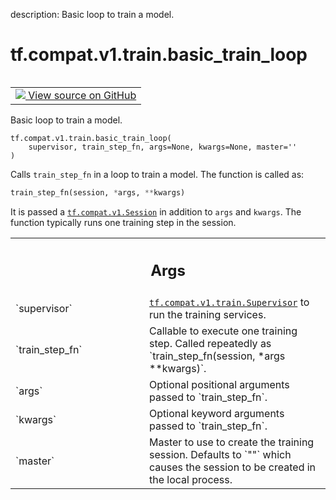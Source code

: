 description: Basic loop to train a model.

<div itemscope itemtype="http://developers.google.com/ReferenceObject">
<meta itemprop="name" content="tf.compat.v1.train.basic_train_loop" />
<meta itemprop="path" content="Stable" />
</div>

# tf.compat.v1.train.basic_train_loop

<!-- Insert buttons and diff -->

<table class="tfo-notebook-buttons tfo-api nocontent" align="left">
<td>
  <a target="_blank" href="https://github.com/tensorflow/tensorflow/blob/r2.3/tensorflow/python/training/basic_loops.py#L24-L65">
    <img src="https://www.tensorflow.org/images/GitHub-Mark-32px.png" />
    View source on GitHub
  </a>
</td>
</table>



Basic loop to train a model.

<pre class="devsite-click-to-copy prettyprint lang-py tfo-signature-link">
<code>tf.compat.v1.train.basic_train_loop(
    supervisor, train_step_fn, args=None, kwargs=None, master=''
)
</code></pre>



<!-- Placeholder for "Used in" -->

Calls `train_step_fn` in a loop to train a model.  The function is called as:

```python
train_step_fn(session, *args, **kwargs)
```

It is passed a <a href="../../../../tf/compat/v1/Session.md"><code>tf.compat.v1.Session</code></a> in addition to `args` and `kwargs`.  The
function
typically runs one training step in the session.

<!-- Tabular view -->
 <table class="responsive fixed orange">
<colgroup><col width="214px"><col></colgroup>
<tr><th colspan="2"><h2 class="add-link">Args</h2></th></tr>

<tr>
<td>
`supervisor`
</td>
<td>
<a href="../../../../tf/compat/v1/train/Supervisor.md"><code>tf.compat.v1.train.Supervisor</code></a> to run the training services.
</td>
</tr><tr>
<td>
`train_step_fn`
</td>
<td>
Callable to execute one training step.  Called repeatedly as
`train_step_fn(session, *args **kwargs)`.
</td>
</tr><tr>
<td>
`args`
</td>
<td>
Optional positional arguments passed to `train_step_fn`.
</td>
</tr><tr>
<td>
`kwargs`
</td>
<td>
Optional keyword arguments passed to `train_step_fn`.
</td>
</tr><tr>
<td>
`master`
</td>
<td>
Master to use to create the training session.  Defaults to `""`
which causes the session to be created in the local process.
</td>
</tr>
</table>

